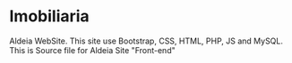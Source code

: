 # Imobiliaria
Aldeia WebSite. This site use Bootstrap, CSS, HTML, PHP, JS and MySQL. 
This is Source file for Aldeia Site "Front-end"
